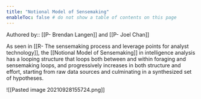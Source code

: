 ```yaml
---
title: "Notional Model of Sensemaking"
enableToc: false # do not show a table of contents on this page
---
```

Authored by:: [[P- Brendan Langen]] and [[P- Joel Chan]]

As seen in [[R- The sensemaking process and leverage points for analyst technology]], the
[[Notional Model of Sensemaking]] in intelligence analysis has a looping structure that loops both between and within foraging and sensemaking loops, and progressively increases in both structure and effort, starting from raw data sources and culminating in a synthesized set of hypotheses. 

![[Pasted image 20210928155724.png]]